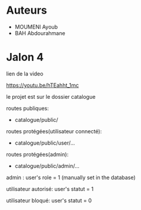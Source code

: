 # Auteurs
- MOUMENI Ayoub
- BAH Abdourahmane

# Jalon 4

lien de la video

https://youtu.be/hTEahht_1mc

le projet est sur le dossier catalogue

routes publiques:
- catalogue/public/

routes protégées(utilisateur connecté):
- catalogue/public/user/...

routes protégées(admin):
- catalogue/public/admin/...


admin : user's role = 1 (manually set in the database)

utilisateur autorisé: user's statut = 1

utilisateur bloqué: user's statut = 0


